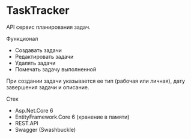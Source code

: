# TaskTracker
API сервис планирования задач.

Функционал

 * Создавать задачи
 * Редактировать задачи
 * Удалять задачи
 * Помечать задачу выполненной

При создании задачи указывается ее тип (рабочая или личная), дату завершения задачи и описание.

Стек

 * Asp.Net.Core 6
 * EntityFramework.Core 6 (хранение в памяти)
 * REST.API
 * Swagger (Swashbuckle)